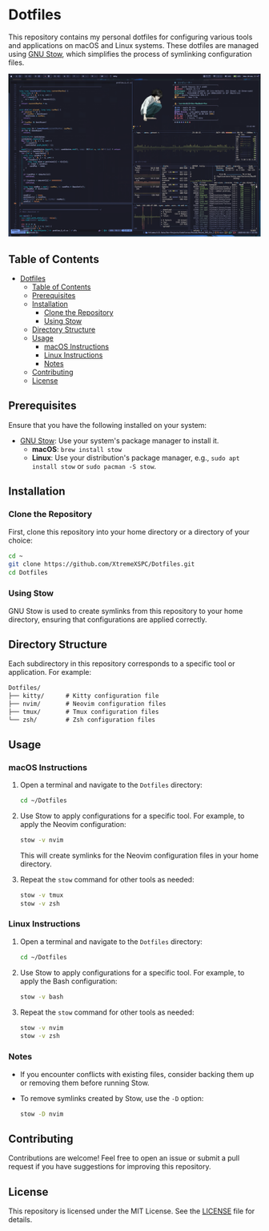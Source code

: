 # Dotfiles

This repository contains my personal dotfiles for configuring various tools and applications on macOS and Linux systems. These dotfiles are managed using [GNU Stow](https://www.gnu.org/software/stow/), which simplifies the process of symlinking configuration files.

![My MacOS Rice](assets/Screenshot-LCS.Dev.webp)

## Table of Contents

- [Dotfiles](#dotfiles)
  - [Table of Contents](#table-of-contents)
  - [Prerequisites](#prerequisites)
  - [Installation](#installation)
    - [Clone the Repository](#clone-the-repository)
    - [Using Stow](#using-stow)
  - [Directory Structure](#directory-structure)
  - [Usage](#usage)
    - [macOS Instructions](#macos-instructions)
    - [Linux Instructions](#linux-instructions)
    - [Notes](#notes)
  - [Contributing](#contributing)
  - [License](#license)

## Prerequisites

Ensure that you have the following installed on your system:

- [GNU Stow](https://www.gnu.org/software/stow/): Use your system's package manager to install it.
  - **macOS**: `brew install stow`
  - **Linux**: Use your distribution's package manager, e.g., `sudo apt install stow` or `sudo pacman -S stow`.

## Installation

### Clone the Repository

First, clone this repository into your home directory or a directory of your choice:

```bash
cd ~
git clone https://github.com/XtremeXSPC/Dotfiles.git
cd Dotfiles
```

### Using Stow

GNU Stow is used to create symlinks from this repository to your home directory, ensuring that configurations are applied correctly.

## Directory Structure

Each subdirectory in this repository corresponds to a specific tool or application. For example:

```dir
Dotfiles/
├── kitty/      # Kitty configuration file
├── nvim/       # Neovim configuration files
├── tmux/       # Tmux configuration files
└── zsh/        # Zsh configuration files
```

## Usage

### macOS Instructions

1. Open a terminal and navigate to the `Dotfiles` directory:

   ```bash
   cd ~/Dotfiles
   ```

2. Use Stow to apply configurations for a specific tool. For example, to apply the Neovim configuration:

   ```bash
   stow -v nvim
   ```

   This will create symlinks for the Neovim configuration files in your home directory.

3. Repeat the `stow` command for other tools as needed:

   ```bash
   stow -v tmux
   stow -v zsh
   ```

### Linux Instructions

1. Open a terminal and navigate to the `Dotfiles` directory:

   ```bash
   cd ~/Dotfiles
   ```

2. Use Stow to apply configurations for a specific tool. For example, to apply the Bash configuration:

   ```bash
   stow -v bash
   ```

3. Repeat the `stow` command for other tools as needed:

   ```bash
   stow -v nvim
   stow -v zsh
   ```

### Notes

- If you encounter conflicts with existing files, consider backing them up or removing them before running Stow.
- To remove symlinks created by Stow, use the `-D` option:

  ```bash
  stow -D nvim
  ```

## Contributing

Contributions are welcome! Feel free to open an issue or submit a pull request if you have suggestions for improving this repository.

## License

This repository is licensed under the MIT License. See the [LICENSE](LICENSE) file for details.
